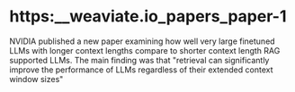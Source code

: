 # https:\_\_weaviate.io_papers_paper-1

NVIDIA published a new paper examining how well very large finetuned LLMs with longer context lengths compare to shorter context length RAG supported LLMs. The main finding was that "retrieval can significantly improve the performance of LLMs regardless of their extended context window sizes"
